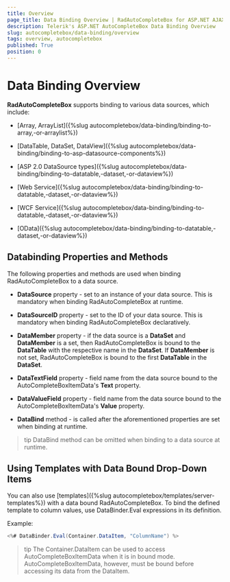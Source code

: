 ```yaml
---
title: Overview
page_title: Data Binding Overview | RadAutoCompleteBox for ASP.NET AJAX Documentation
description: Telerik's ASP.NET AutoCompleteBox Data Binding Overview
slug: autocompletebox/data-binding/overview
tags: overview, autocompletebox
published: True
position: 0
---
```


# Data Binding Overview



**RadAutoCompleteBox** supports binding to various data sources, which include:

* [Array, ArrayList]({%slug autocompletebox/data-binding/binding-to-array,-or-arraylist%})

* [DataTable, DataSet, DataView]({%slug autocompletebox/data-binding/binding-to-asp-datasource-components%})

* [ASP 2.0 DataSource types]({%slug autocompletebox/data-binding/binding-to-datatable,-dataset,-or-dataview%})

* [Web Service]({%slug autocompletebox/data-binding/binding-to-datatable,-dataset,-or-dataview%})

* [WCF Service]({%slug autocompletebox/data-binding/binding-to-datatable,-dataset,-or-dataview%})

* [OData]({%slug autocompletebox/data-binding/binding-to-datatable,-dataset,-or-dataview%})

## Databinding Properties and Methods

The following properties and methods are used when binding RadAutoCompleteBox to a data source.

* **DataSource** property - set to an instance of your data source. This is mandatory when binding RadAutoCompleteBox at runtime.

* **DataSourceID** property - set to the ID of your data source. This is mandatory when binding RadAutoCompleteBox declaratively.

* **DataMember** property - if the data source is a **DataSet** and **DataMember** is a set, then RadAutoCompleteBox is bound to the **DataTable** with the respective name in the **DataSet**. If **DataMember** is not set, RadAutoCompleteBox is bound to the first **DataTable** in the **DataSet**.

* **DataTextField** property - field name from the data source bound to the AutoCompleteBoxItemData's **Text** property.

* **DataValueField** property - field name from the data source bound to the AutoCompleteBoxItemData's **Value** property.

* **DataBind** method - is called after the aforementioned properties are set when binding at runtime.

>tip DataBind method can be omitted when binding to a data source at runtime.
>


## Using Templates with Data Bound Drop-Down Items

You can also use [templates]({%slug autocompletebox/templates/server-templates%}) with a data bound RadAutoCompleteBox. To bind the defined template to column values, use DataBinder.Eval expressions in its definition.

Example:

````C#
<%# DataBinder.Eval(Container.DataItem, "ColumnName") %>
````



>tip The Container.DataItem can be used to access AutoCompleteBoxItemData when it is in bound mode. AutoCompleteBoxItemData, however, must be bound before accessing its data from the DataItem.
>

